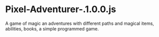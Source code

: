 # Pixel-Adventurer-.1.0.0.js
A game of magic an adventures with different paths and magical items, abilities, books, a simple programmed game.
